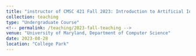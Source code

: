 ```yaml
---
title: "instructor of CMSC 421 Fall 2023: Introduction to Artificial Intelligence"
collection: teaching
type: "Undergraduate Course"
<!-- permalink: /teaching/2023-fall-teaching -->
venue: "University of Maryland, Department of Computer Science"
date: 2023-08-28
location: "College Park"
---
```

